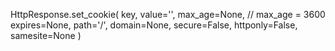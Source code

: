 HttpResponse.set_cookie(
    key,
    value='',
    max_age=None,   // max_age = 3600
    expires=None,
    path='/',
    domain=None,
    secure=False,
    httponly=False,
    samesite=None
)